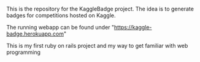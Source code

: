 This is the repository for the KaggleBadge project. The idea is to generate badges for competitions hosted on Kaggle.

The running webapp can be found under "https://kaggle-badge.herokuapp.com"

This is my first ruby on rails project and my way to get familiar with web programming
